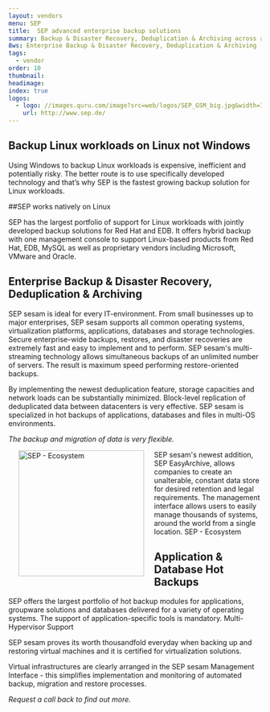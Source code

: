 ```yaml
---
layout: vendors
menu: SEP
title:  SEP advanced enterprise backup solutions
summary: Backup & Disaster Recovery, Deduplication & Archiving across all operating systems and applications
8ws: Enterprise Backup & Disaster Recovery, Deduplication & Archiving
tags:
  - vendor
order: 10
thumbnail:
headimage:
index: true
logos:
  - logo: //images.quru.com/image?src=web/logos/SEP_GSM_big.jpg&width=110&format=jpg&strip=1
    url: http://www.sep.de/
---
```


## Backup Linux workloads on Linux not Windows

Using Windows to backup Linux workloads is expensive, inefficient and potentially risky. The better route is to use specifically developed technology and that’s why SEP is the fastest growing backup solution for Linux workloads.

##SEP works natively on Linux

SEP has the largest portfolio of support for Linux workloads with jointly developed backup solutions for Red Hat and EDB. It offers hybrid backup with one management console to support Linux-based products from Red Hat, EDB, MySQL as well as proprietary vendors including Microsoft, VMware and Oracle.

## Enterprise Backup & Disaster Recovery, Deduplication & Archiving

SEP sesam is ideal for every IT-environment. From small businesses up to major enterprises, SEP sesam supports all common operating systems, virtualization platforms, applications, databases and storage technologies. Secure enterprise-wide backups, restores, and disaster recoveries are extremely fast and easy to implement and to perform. SEP sesam's multi-streaming technology allows simultaneous backups of an unlimited number of servers. The result is maximum speed performing restore-oriented backups.

By implementing the newest deduplication feature, storage capacities and network loads can be substantially minimized. Block-level replication of deduplicated data between datacenters is very effective. SEP sesam is specialized in hot backups of applications, databases and files in multi-OS environments.

*The backup and migration of data is very flexible.*

<div id="image" style="float: left; right; padding: 0px 20px;">
<img class="clickable" src="http://images.quru.com/original?src=web/sep.png&amp;width=250&amp;height=250" title="SEP" alt="SEP - Ecosystem" width="250">
</div>
SEP sesam's newest addition, SEP EasyArchive, allows companies to create an unalterable, constant data store for desired retention and legal requirements. The management interface allows users to easily manage thousands of systems, around the world from a single location.
SEP - Ecosystem

## Application & Database Hot Backups

SEP offers the largest portfolio of hot backup modules for applications, groupware solutions and databases delivered for a variety of operating systems. The support of application-specific tools is mandatory.
Multi-Hypervisor Support

SEP sesam proves its worth thousandfold everyday when backing up and restoring virtual machines and it is certified for virtualization solutions.

Virtual infrastructures are clearly arranged in the SEP sesam Management Interface - this simplifies implementation and monitoring of automated backup, migration and restore processes.

*Request a call back to find out more.*
